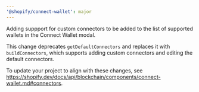 ```yaml
---
'@shopify/connect-wallet': major
---
```


Adding suppport for custom connectors to be added to the list of supported wallets in the Connect Wallet modal.

This change deprecates `getDefaultConnectors` and replaces it with `buildConnectors`, which supports adding custom connectors and editing the default connectors.

To update your project to align with these changes, see https://shopify.dev/docs/api/blockchain/components/connect-wallet.md#connectors.

